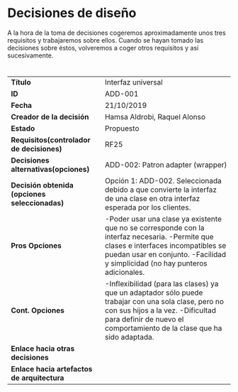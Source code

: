 # Decisiones de diseño
A la hora de la toma de decisiones cogeremos aproximadamente unos tres requisitos y trabajaremos sobre ellos. Cuando se hayan tomado las decisiones sobre éstos, volveremos a coger otros requisitos y así sucesivamente. 

<html>
    <head>
        <h1></h1>
    </head>
    <body>
        <table>
        <tr>
          <td><strong>Título</strong></td> 
          <td>Interfaz universal</td>
        </tr>
        <tr>
          <td><strong>ID</td>
          <td>ADD-001</td>
        </tr>
        <tr>
          <td><strong>Fecha</td>
          <td>21/10/2019</td>
        </tr>
         <tr>
          <td><strong>Creador de la decisión</td>
          <td>Hamsa Aldrobi, Raquel Alonso</td>
        </tr>
        <tr>
          <td><strong>Estado</td>
          <td>Propuesto</td>
        </tr>
        <tr>
          <td><strong>Requisitos(controlador de decisiones)</td>
          <td>RF25</td>
        </tr>
        <tr> 
          <td><strong>Decisiones alternativas(opciones)</td>
          <td> ADD-002: Patron adapter (wrapper)</td>
        </tr>
        <tr>
          <td><strong>Decisión obtenida (opciones seleccionadas)</td>
          <td>Opción 1: ADD-002. Seleccionada debido a que convierte la interfaz de una clase en otra interfaz esperada por                 los clientes.</td>
        </tr>
        <tr>
          <td><strong>Pros Opciones</td>
          <td>-Poder usar una clase ya existente que no se corresponde con la interfaz necesaria.
              -Permite que clases e interfaces incompatibles se puedan usar en conjunto.
              -Facilidad y simplicidad (no hay punteros adicionales.</td>
        </tr>
        <tr>
          <td><strong>Cont. Opciones</td>
          <td>-Inflexibilidad (para las clases) ya que un adaptador sólo puede trabajar con una sola clase, pero no con sus                 hijos a la vez. 
              -Dificultad para definir de nuevo el comportamiento de la clase que ha sido adaptada.</td>
        </tr>
        <tr>
          <td><strong>Enlace hacia otras decisiones</td>
          <td></td>
        </tr>
        <tr>
          <td><strong>Enlace hacia artefactos de arquitectura</td>
          <td></td>
        </tr>             
        </table>
    </body>
</html>
